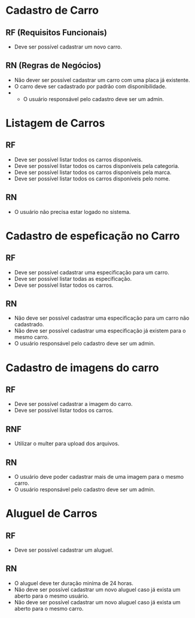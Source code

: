 # Cadastro de Carro

## RF  (Requisitos Funcionais)
 - Deve ser possível cadastrar um novo carro.

        
 
## RN  (Regras de Negócios)
 - Não dever ser possível cadastrar um carro com uma placa já existente.
 - O carro deve ser cadastrado por padrão com disponibilidade.
 - * O usuário responsável pelo cadastro deve ser um admin.

# Listagem de Carros

## RF
 - Deve ser possível listar todos os carros disponíveis.
 - Deve ser possível listar todos os carros disponíveis pela categoria.
 - Deve ser possível listar todos os carros disponíveis pela marca.
 - Deve ser possível listar todos os carros disponíveis pelo nome.

## RN 
 - O usuário não precisa estar logado no sistema.

# Cadastro de espeficação no Carro

## RF  
- Deve ser possível cadastrar uma especificação para um carro.
- Deve ser possível listar todas as especificação.
- Deve ser possível listar todos os carros.



## RN 
- Não deve ser possível cadastrar uma especificação para um carro não cadastrado.
- Não deve ser possível cadastrar uma especificação já existem para o mesmo carro.
- O usuário responsável pelo cadastro deve ser um admin.

# Cadastro de imagens do carro

## RF 
- Deve ser possível cadastrar a imagem do carro.
- Deve ser possível listar todos os carros.

## RNF 
- Utilizar o multer para upload dos arquivos.

## RN 
- O usuário deve poder cadastrar mais de uma imagem para o mesmo carro.
- O usuário responsável pelo cadastro deve ser um admin.

# Aluguel de Carros

## RF 
- Deve ser possível cadastrar um aluguel.

## RN 
- O aluguel deve ter duração miníma de 24 horas.
- Não deve ser possível cadastrar um novo aluguel caso já exista um aberto para o mesmo usuário.
- Não deve ser possível cadastrar um novo aluguel caso já exista um aberto para o mesmo carro.
